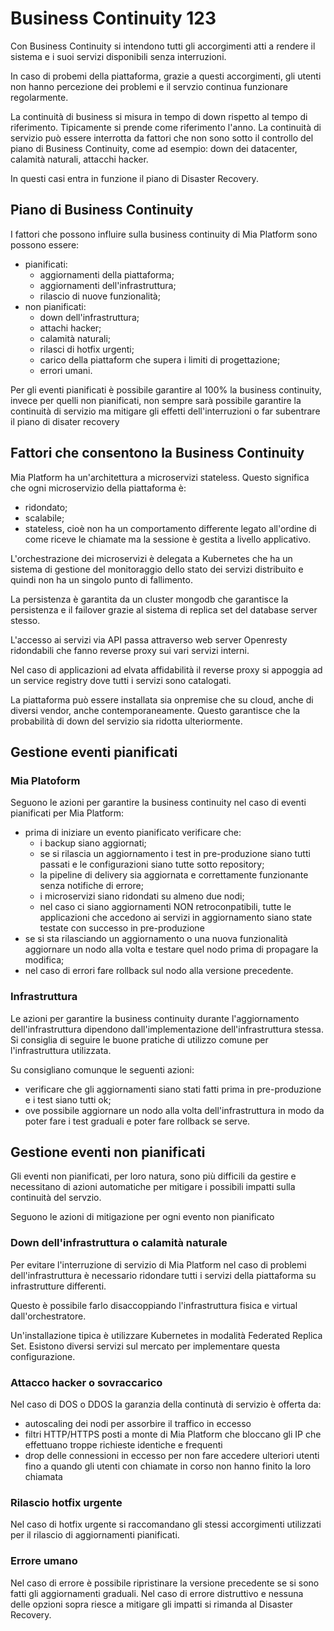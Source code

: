 # Business Continuity 123

Con Business Continuity si intendono tutti gli accorgimenti atti a rendere il sistema e i suoi servizi
disponibili senza interruzioni.

In caso di probemi della piattaforma, grazie a questi accorgimenti, gli utenti non hanno percezione dei problemi
e il servzio continua funzionare regolarmente.

La continuità di business si misura in tempo di down rispetto al tempo di riferimento. Tipicamente si prende come
riferimento l'anno. La continuità di servizio può essere interrotta da fattori che non sono sotto il controllo
del piano di Business Continuity, come ad esempio: down dei datacenter, calamità naturali, attacchi hacker.

In questi casi entra in funzione il piano di Disaster Recovery.

## Piano di Business Continuity

I fattori che possono influire sulla business continuity di Mia Platform sono possono essere:


- pianificati:
    - aggiornamenti della piattaforma;
    - aggiornamenti dell'infrastruttura;
    - rilascio di nuove funzionalità;
- non pianificati:
    - down dell'infrastruttura;
    - attachi hacker;
    - calamità naturali;
    - rilasci di hotfix urgenti;
    - carico della piattaform che supera i limiti di progettazione;
    - errori umani.

Per gli eventi pianificati è possibile garantire al 100% la business continuity, invece per quelli non pianificati,
non sempre sarà possibile garantire la continuità di servizio ma mitigare gli effetti dell'interruzioni o far
subentrare il piano di disater recovery

## Fattori che consentono la Business Continuity

Mia Platform ha un'architettura a microservizi stateless. Questo significa che ogni microservizio della piattaforma è:
- ridondato;
- scalabile;
- stateless, cioè non ha un comportamento differente legato all'ordine di come riceve le chiamate ma la sessione è gestita
a livello applicativo.

L'orchestrazione dei microservizi è delegata a Kubernetes che ha un sistema di gestione del monitoraggio dello stato
dei servizi distribuito e quindi non ha un singolo punto di fallimento.

La persistenza è garantita da un cluster mongodb che garantisce la persistenza e il failover grazie al sistema
di replica set del database server stesso.

L'accesso ai servizi via API passa attraverso web server Openresty ridondabili che fanno reverse proxy sui vari servizi
interni.

Nel caso di applicazioni ad elvata affidabilità il reverse proxy si appoggia ad un service registry dove tutti i
servizi sono catalogati.

La piattaforma può essere installata sia onpremise che su cloud, anche di diversi vendor, anche contemporaneamente.
Questo garantisce che la probabilità di down del servizio sia ridotta ulteriormente.


## Gestione eventi pianificati

### Mia Platoform
Seguono le azioni per garantire la business continuity nel caso di eventi pianificati per Mia Platform:

- prima di iniziare un evento pianificato verificare che:
    - i backup siano aggiornati;
    - se si rilascia un aggiornamento i test in pre-produzione siano tutti passati e le configurazioni siano tutte sotto repository;
    - la pipeline di delivery sia aggiornata e correttamente funzionante senza notifiche di errore;
    - i microservizi siano ridondati su almeno due nodi;
    - nel caso ci siano aggiornamenti NON retroconpatibili, tutte le applicazioni che accedono ai servizi in aggiornamento siano state testate con successo in pre-produzione
- se si sta rilasciando un aggiornamento o una nuova funzionalità aggiornare un nodo alla volta e testare quel nodo prima di propagare la modifica;
- nel caso di errori fare rollback sul nodo alla versione precedente.

### Infrastruttura

Le azioni per garantire la business continuity durante l'aggiornamento dell'infrastruttura dipendono dall'implementazione
dell'infrastruttura stessa. Si consiglia di seguire le buone pratiche di utilizzo comune per l'infrastruttura utilizzata.

Su consigliano comunque le seguenti azioni:

- verificare che gli aggiornamenti siano stati fatti prima in pre-produzione e i test siano tutti ok;
- ove possibile aggiornare un nodo alla volta dell'infrastruttura in modo da poter fare i test graduali e poter fare rollback
  se serve.


## Gestione eventi non pianificati

Gli eventi non pianificati, per loro natura, sono più difficili da gestire e necessitano di azioni automatiche per mitigare
i possibili impatti sulla continuità del servzio.

Seguono le azioni di mitigazione per ogni evento non pianificato

### Down dell'infrastruttura o calamità naturale

Per evitare l'interruzione di servizio di Mia Platform nel caso di problemi dell'infrastruttura è necessario ridondare
tutti i servizi della piattaforma su infrastrutture differenti.

Questo è possibile farlo disaccoppiando l'infrastruttura fisica e virtual dall'orchestratore.

Un'installazione tipica è utilizzare Kubernetes in modalità Federated Replica Set. Esistono diversi servizi sul mercato
per implementare questa configurazione.

### Attacco hacker o sovraccarico

Nel caso di DOS o DDOS la garanzia della continutà di servizio è offerta da:

- autoscaling dei nodi per assorbire il traffico in eccesso
- filtri HTTP/HTTPS posti a monte di Mia Platform che bloccano gli IP che effettuano troppe richieste identiche e frequenti
- drop delle connessioni in eccesso per non fare accedere ulteriori utenti fino a quando gli utenti con chiamate in corso non hanno finito la loro chiamata

### Rilascio hotfix urgente

Nel caso di hotfix urgente si raccomandano gli stessi accorgimenti utilizzati per il rilascio di aggiornamenti pianificati.


### Errore umano

Nel caso di errore è possibile ripristinare la versione precedente se si sono fatti gli aggiornamenti graduali.
Nel caso di errore distruttivo e nessuna delle opzioni sopra riesce a mitigare gli impatti si rimanda al Disaster Recovery.
